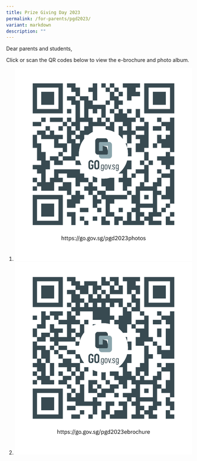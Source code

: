 ```yaml
---
title: Prize Giving Day 2023
permalink: /for-parents/pgd2023/
variant: markdown
description: ""
---
```

Dear parents and students,

Click or scan the QR codes below to view the e-brochure and photo album.

1. <a target="_blank" href="https://go.gov.sg/pgd2023photos">  ![](/images/album_qr_code.png)</a>
2. <a target="_blank" href="https://go.gov.sg/pgd2023ebrochure">  ![](/images/brochure_qr_code.png)</a>

